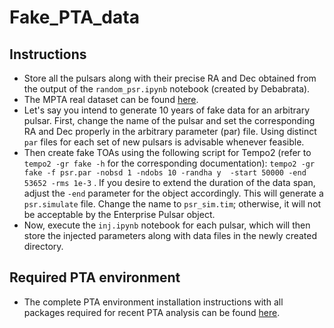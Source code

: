 # Fake_PTA_data
## Instructions
* Store all the pulsars along with their precise RA and Dec obtained from the output of the ```random_psr.ipynb``` notebook (created by Debabrata).
* The MPTA real dataset can be found [here](https://dmc.datacentral.org.au/dataset/meerkat-pulsar-timing-array-mpta-first-data-release). 
* Let's say you intend to generate 10 years of fake data for an arbitrary pulsar. First, change the name of the pulsar and set the corresponding RA and  Dec properly in the arbitrary parameter (par) file. 
Using distinct ```par``` files for each set of new pulsars is advisable whenever feasible.
* Then create fake TOAs using the following script for Tempo2 (refer to ```tempo2 -gr fake -h``` for the corresponding documentation):
  ``` tempo2 -gr fake -f psr.par -nobsd 1 -ndobs 10 -randha y  -start 50000 -end 53652 -rms 1e-3 ``` . If you desire to extend the duration of the data span, adjust the ```-end``` parameter for the object accordingly.  This will generate a ```psr.simulate``` file. Change the name to ```psr_sim.tim```; otherwise, it will not be acceptable by the Enterprise Pulsar object.
* Now, execute the ```inj.ipynb``` notebook for each pulsar, which will then store the injected parameters along with data files in the newly created directory.

## Required PTA environment
* The complete PTA environment installation instructions with all packages required for recent PTA analysis can be found [here](https://docs.google.com/document/d/13QHfcqVMBhYbE-bt_qSMlhcDBkS0wYEd60VNhlae26A/edit?usp=sharing).
